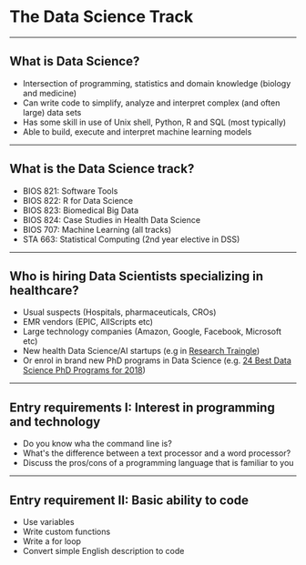 # The Data Science Track

---

## What is Data Science?

- Intersection of programming, statistics and domain knowledge (biology and medicine)
- Can write code to simplify, analyze and interpret complex (and often large) data sets
- Has some skill in use of Unix shell, Python, R and SQL (most typically)
- Able to build, execute and interpret machine learning models

---

## What is the Data Science track?

- BIOS 821: Software Tools
- BIOS 822: R for Data Science
- BIOS 823: Biomedical Big Data
- BIOS 824: Case Studies in Health Data Science
- BIOS 707: Machine Learning (all tracks)
- STA 663: Statistical Computing (2nd year elective in DSS)

---

## Who is hiring Data Scientists specializing in healthcare?

- Usual suspects (Hospitals, pharmaceuticals, CROs)
- EMR vendors (EPIC, AllScripts etc)
- Large technology companies (Amazon, Google, Facebook, Microsoft etc)
- New health Data Science/AI startups (e.g in [Research Traingle](https://www.indeed.com/q-Data-Scientist-l-Research-Triangle-Park,-NC-jobs.html))
- Or enrol in brand new PhD programs in Data Science (e.g. [24 Best Data Science PhD Programs for 2018](https://www.discoverdatascience.org/programs/data-science-phd/))

---

## Entry requirements I: Interest in programming and technology
  
- Do you know wha the command line is?
- What's the difference between a text processor and a word processor?
- Discuss the pros/cons of a programming language that is familiar to you

---

## Entry requirement II: Basic ability to code

- Use variables
- Write custom functions
- Write a for loop
- Convert simple English description to code